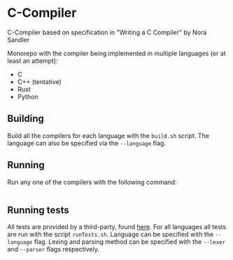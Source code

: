 # C-Compiler
C-Compiler based on specification in "Writing a C Compiler" by Nora Sandler

Monorepo with the compiler being implemented in multiple languages (or at least an attempt):
* C
* C++ (tentative)
* Rust
* Python

## Building
Build all the compilers for each language with the `build.sh` script. The language can also be specified via the `--language` flag.

## Running
Run any one of the compilers with the following command:
```
```

## Running tests
All tests are provided by a third-party, found [here](https://github.com/nlsandler/writing-a-c-compiler-tests).
For all languages all tests are run with the script `runTests.sh`. Language can be specified with the `--language` flag. Lexing and parsing method can be specified with the `--lexer` and `--parser` flags respectively.
